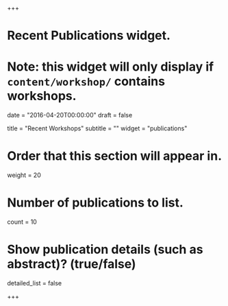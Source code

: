 +++
# Recent Publications widget.
# Note: this widget will only display if `content/workshop/` contains workshops.

date = "2016-04-20T00:00:00"
draft = false

title = "Recent Workshops"
subtitle = ""
widget = "publications"

# Order that this section will appear in.
weight = 20

# Number of publications to list.
count = 10

# Show publication details (such as abstract)? (true/false)
detailed_list = false

+++

